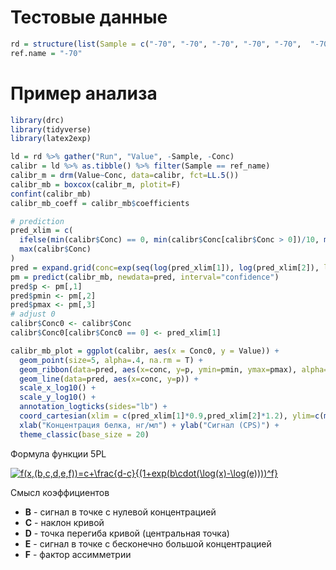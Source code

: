 # Тестовые данные

```r
rd = structure(list(Sample = c("-70", "-70", "-70", "-70", "-70",  "-70", "-70", "-70", "+04", "+04", "+04", "+25", "+25", "+25",  "+37", "+37", "+37", "+45", "+45", "+45"), Conc = c(204, 85.4,  35.75, 14.96, 6.26, 2.62, 0, 0, 85.4, 35.75, 14.96, 85.4, 35.75,  14.96, 85.4, 35.75, 14.96, 85.4, 35.75, 14.96), X1 = c(282361,  170122, 66986, 18739, 5509, 2375, 1599, 988, 171092, 62772, 19661,  149759, 53459, 14310, 129832, 44176, 15786, 100717, 38131, 11528 ), X2 = c(290075, 162790, 61082, 17862, 5685, 2179, 1137, 1021,  154515, 57584, 19520, 130656, 54740, 16164, 134473, 57389, 15510,  146733, 40097, 11768), X3 = c(300561, 168721, 64956, 18628, 5387,  2146, 992, 1323, 181300, 58114, 17612, 146885, 49525, 15906,  157206, 53788, 14981, 108051, 34220, 11340)), class = "data.frame", row.names = c(NA,  -20L))
ref.name = "-70"
```

# Пример анализа

```r
library(drc)
library(tidyverse)
library(latex2exp)

ld = rd %>% gather("Run", "Value", -Sample, -Conc)
calibr = ld %>% as.tibble() %>% filter(Sample == ref_name)
calibr_m = drm(Value~Conc, data=calibr, fct=LL.5())
calibr_mb = boxcox(calibr_m, plotit=F)
confint(calibr_mb)
calibr_mb_coeff = calibr_mb$coefficients

# prediction
pred_xlim = c(
  ifelse(min(calibr$Conc) == 0, min(calibr$Conc[calibr$Conc > 0])/10, min(calibr$Conc)),
  max(calibr$Conc)
)
pred = expand.grid(conc=exp(seq(log(pred_xlim[1]), log(pred_xlim[2]), length=100)))
pm = predict(calibr_mb, newdata=pred, interval="confidence")
pred$p <- pm[,1]
pred$pmin <- pm[,2]
pred$pmax <- pm[,3]
# adjust 0
calibr$Conc0 <- calibr$Conc
calibr$Conc0[calibr$Conc0 == 0] <- pred_xlim[1]

calibr_mb_plot = ggplot(calibr, aes(x = Conc0, y = Value)) +
  geom_point(size=5, alpha=.4, na.rm = T) +
  geom_ribbon(data=pred, aes(x=conc, y=p, ymin=pmin, ymax=pmax), alpha=0.2) +
  geom_line(data=pred, aes(x=conc, y=p)) +
  scale_x_log10() +
  scale_y_log10() + 
  annotation_logticks(sides="lb") +
  coord_cartesian(xlim = c(pred_xlim[1]*0.9,pred_xlim[2]*1.2), ylim=c(min(pred$pmin)*0.5, max(pred$pmax))*1.5, expand = F) +
  xlab("Концентрация белка, нг/мл") + ylab("Сигнал (CPS)") +
  theme_classic(base_size = 20) 
```

Формула функции 5PL

<a href="https://www.codecogs.com/eqnedit.php?latex=f(x,(b,c,d,e,f))=c&plus;\frac{d-c}{(1&plus;exp(b\cdot(\log(x)-\log(e))))^f}" target="_blank"><img src="https://latex.codecogs.com/gif.latex?f(x,(b,c,d,e,f))=c&plus;\frac{d-c}{(1&plus;exp(b\cdot(\log(x)-\log(e))))^f}" title="f(x,(b,c,d,e,f))=c+\frac{d-c}{(1+exp(b\cdot(\log(x)-\log(e))))^f}" /></a>

Смысл коэффициентов

* **B** - сигнал в точке с нулевой концентрацией
* **C** - наклон кривой
* **D** - точка перегиба кривой (центральная точка)
* **E** - сигнал в точке с бесконечно большой концентрацией
* **F** - фактор ассимметрии
